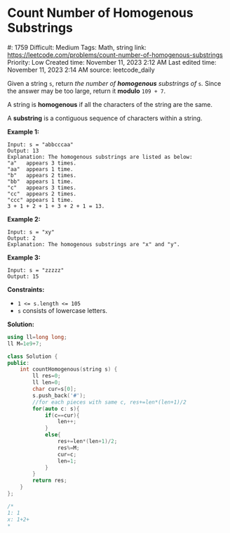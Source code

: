 # Count Number of Homogenous Substrings

#: 1759
Difficult: Medium
Tags: Math, string
link: https://leetcode.com/problems/count-number-of-homogenous-substrings
Priority: Low
Created time: November 11, 2023 2:12 AM
Last edited time: November 11, 2023 2:14 AM
source: leetcode_daily

Given a string `s`, return *the number of **homogenous** substrings of* `s`*.* Since the answer may be too large, return it **modulo** `109 + 7`.

A string is **homogenous** if all the characters of the string are the same.

A **substring** is a contiguous sequence of characters within a string.

**Example 1:**

```
Input: s = "abbcccaa"
Output: 13
Explanation: The homogenous substrings are listed as below:
"a"   appears 3 times.
"aa"  appears 1 time.
"b"   appears 2 times.
"bb"  appears 1 time.
"c"   appears 3 times.
"cc"  appears 2 times.
"ccc" appears 1 time.
3 + 1 + 2 + 1 + 3 + 2 + 1 = 13.
```

**Example 2:**

```
Input: s = "xy"
Output: 2
Explanation: The homogenous substrings are "x" and "y".
```

**Example 3:**

```
Input: s = "zzzzz"
Output: 15

```

**Constraints:**

- `1 <= s.length <= 105`
- `s` consists of lowercase letters.

**Solution:**

```cpp
using ll=long long;
ll M=1e9+7;

class Solution {
public:
    int countHomogenous(string s) {
        ll res=0;
        ll len=0;
        char cur=s[0];
        s.push_back('#');
        //for each pieces with same c, res+=len*(len+1)/2
        for(auto c: s){
            if(c==cur){
                len++;
            }
            else{
                res+=len*(len+1)/2;
                res%=M;
                cur=c;
                len=1;
            }
        }
        return res;
    }
};

/*
1: 1
x: 1+2+
*
```